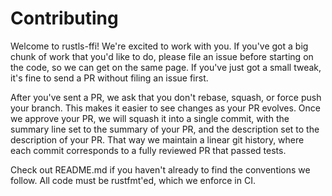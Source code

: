 # Contributing

Welcome to rustls-ffi! We're excited to work with you. If you've got a big chunk of
work that you'd like to do, please file an issue before starting on the code, so
we can get on the same page. If you've just got a small tweak, it's fine to send
a PR without filing an issue first.

After you've sent a PR, we ask that you don't rebase, squash, or force push your
branch. This makes it easier to see changes as your PR evolves. Once we approve
your PR, we will squash it into a single commit, with the summary line set to
the summary of your PR, and the description set to the description of your PR.
That way we maintain a linear git history, where each commit corresponds to a
fully reviewed PR that passed tests.

Check out README.md if you haven't already to find the conventions we follow.
All code must be rustfmt'ed, which we enforce in CI.
